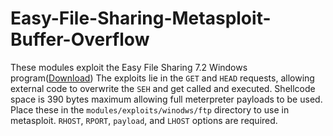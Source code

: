 # Easy-File-Sharing-Metasploit-Buffer-Overflow
These modules exploit the Easy File Sharing 7.2 Windows program([Download](https://www.exploit-db.com/apps/60f3ff1f3cd34dec80fba130ea481f31-efssetup.exe))
The exploits lie in the `GET` and `HEAD` requests, allowing external code to overwrite the `SEH` and get called and executed. Shellcode space is 390 bytes maximum allowing full meterpreter payloads to be used.
Place these in the `modules/exploits/winodws/ftp` directory to use in metasploit. `RHOST`, `RPORT`, `payload`, and `LHOST` options are required.
